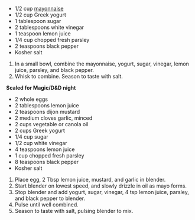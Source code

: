 * 1/2 cup [mayonnaise](https://github.com/AlexTheHuman/Recipe_Collection/blob/master/sauces/mayonnaise.md)
* 1/2 cup Greek yogurt
* 1 tablespoon sugar
* 2 tablespoons white vinegar
* 1 teaspoon lemon juice
* 1/4 cup chopped fresh parsley
* 2 teaspoons black pepper
* Kosher salt

1. In a small bowl, combine the mayonnaise, yogurt, sugar, vinegar, lemon juice, parsley, and black pepper. 
1. Whisk to combine. Season to taste with salt.

**Scaled for Magic/D&D night**
* 2 whole eggs
* 2 tablespoons lemon juice
* 2 teaspoons dijon mustard
* 2 medium cloves garlic, minced
* 2 cups vegetable or canola oil
* 2 cups Greek yogurt
* 1/4 cup sugar
* 1/2 cup white vinegar
* 4 teaspoons lemon juice
* 1 cup chopped fresh parsley
* 8 teaspoons black pepper
* Kosher salt

1. Place egg, 2 Tbsp lemon juice, mustard, and garlic in blender.
1. Start blender on lowest speed, and slowly drizzle in oil as mayo forms.
1. Stop blender and add yogurt, sugar, vinegar, 4 tsp lemon juice, parsley, and black pepper to blender.
1. Pulse until well combined.
1. Season to taste with salt, pulsing blender to mix.
